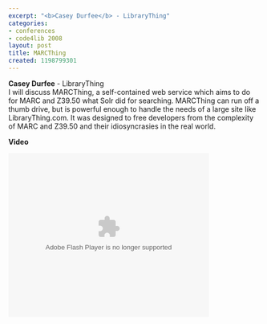 ```yaml
---
excerpt: "<b>Casey Durfee</b> - LibraryThing"
categories:
- conferences
- code4lib 2008
layout: post
title: MARCThing
created: 1198799301
---
```

<b>Casey Durfee</b> - LibraryThing<br />
I will discuss MARCThing, a self-contained web service which aims to do for MARC and Z39.50 what Solr did for searching. MARCThing can run off a thumb drive, but is powerful enough to handle the needs of a large site like LibraryThing.com. It was designed to free developers from the complexity of MARC and Z39.50 and their idiosyncrasies in the real world.

<b>Video</b>

<embed id="VideoPlayback" style="width:400px;height:326px" flashvars="" src="http://video.google.com/googleplayer.swf?docid=1159361554138224640&hl=en" type="application/x-shockwave-flash"> </embed>

